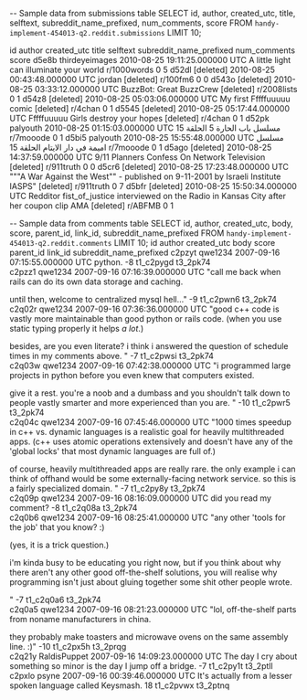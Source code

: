 -- Sample data from submissions table
SELECT 
  id,
  author,
  created_utc,
  title,
  selftext,
  subreddit_name_prefixed,
  num_comments,
  score
FROM `handy-implement-454013-q2.reddit.submissions`
LIMIT 10;

id	author	created_utc	title	selftext	subreddit_name_prefixed	num_comments	score
d5e8b	thirdeyeimages	2010-08-25 19:11:25.000000 UTC	A little light can illuminate your world		r/1000words	0	5
d52dl	[deleted]	2010-08-25 00:43:48.000000 UTC	jordan	[deleted]	r/100fm6	0	0
d543o	[deleted]	2010-08-25 03:33:12.000000 UTC	BuzzBot: Great BuzzCrew	[deleted]	r/2008lists	0	1
d54z8	[deleted]	2010-08-25 05:03:06.000000 UTC	My first Fffffuuuuu comic	[deleted]	r/4chan	0	1
d5545	[deleted]	2010-08-25 05:17:44.000000 UTC	Fffffuuuuu Girls destroy your hopes	[deleted]	r/4chan	0	1
d52pk	palyouth	2010-08-25 01:15:03.000000 UTC	مسلسل باب الحارة 5 الحلقة 15		r/7mooode	0	1
d5bi5	palyouth	2010-08-25 15:55:48.000000 UTC	مسلسل اميمة في دار الايتام الحلقة 15		r/7mooode	0	1
d5ago	[deleted]	2010-08-25 14:37:59.000000 UTC	9/11 Planners Confess On Network Television	[deleted]	r/911truth	0	0
d5cr6	[deleted]	2010-08-25 17:23:48.000000 UTC	"""A War Against the West"" - published on 9-11-2001 by Israeli Institute IASPS"	[deleted]	r/911truth	0	7
d5bfr	[deleted]	2010-08-25 15:50:34.000000 UTC	Redditor fist_of_justice interviewed on the Radio in Kansas City after her coupon clip AMA	[deleted]	r/ABFMB	0	1


-- Sample data from comments table
SELECT 
  id,
  author,
  created_utc,
  body,
  score,
  parent_id,
  link_id,
  subreddit_name_prefixed
FROM `handy-implement-454013-q2.reddit.comments`
LIMIT 10;
id	author	created_utc	body	score	parent_id	link_id	subreddit_name_prefixed
c2pzyt	qwe1234	2007-09-16 07:15:55.000000 UTC	python.	-8	t1_c2pygd	t3_2pk74	
c2pzz1	qwe1234	2007-09-16 07:16:39.000000 UTC	"call me back when rails can do its own data storage and caching.

until then, welcome to centralized mysql hell..."	-9	t1_c2pwn6	t3_2pk74	
c2q02r	qwe1234	2007-09-16 07:36:36.000000 UTC	"good c++ code is vastly more maintainable than good python or rails code. (when you use static typing properly it helps *a lot*.)

besides, are you even literate? i think i answered the question of schedule times in my comments above.
"	-7	t1_c2pwsi	t3_2pk74	
c2q03w	qwe1234	2007-09-16 07:42:38.000000 UTC	"i programmed large projects in python before you even knew that computers existed.

give it a rest. you're a noob and a dumbass and you shouldn't talk down to people vastly smarter and more experienced than you are.
"	-10	t1_c2pwr5	t3_2pk74	
c2q04c	qwe1234	2007-09-16 07:45:46.000000 UTC	"1000 times speedup in c++ vs. dynamic languages is a realistic  goal for heavily multithreaded apps. (c++ uses atomic operations extensively and doesn't have any of the 'global locks' that most dynamic languages are full of.)

of course, heavily multithreaded apps are really rare. the only example i can think of offhand would be some externally-facing network service. so this is a fairly specialized domain.
"	-7	t1_c2py8y	t3_2pk74	
c2q09p	qwe1234	2007-09-16 08:16:09.000000 UTC	did you read my comment?	-8	t1_c2q08a	t3_2pk74	
c2q0b6	qwe1234	2007-09-16 08:25:41.000000 UTC	"any other 'tools for the job' that you know?  :) 

(yes, it is a trick question.)

i'm kinda busy to be educating you right now, but if you think about why there aren't any other good off-the-shelf solutions, you will realise why programming isn't just about gluing  together some shit other people wrote.

"	-7	t1_c2q0a6	t3_2pk74	
c2q0a5	qwe1234	2007-09-16 08:21:23.000000 UTC	"lol, off-the-shelf parts from noname manufacturers in china.

they probably make toasters and microwave ovens on the same assembly line. :)"	-10	t1_c2px5h	t3_2prqg	
c2q21y	RaldisPuppet	2007-09-16 14:09:23.000000 UTC	The day I cry about something so minor is the day I jump off a bridge.	-7	t1_c2py1t	t3_2ptll	
c2pxlo	psyne	2007-09-16 00:39:46.000000 UTC	It's actually from a lesser spoken language called Keysmash.	18	t1_c2pvwx	t3_2ptnq	
